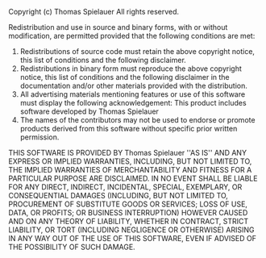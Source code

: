 Copyright (c) Thomas Spielauer
All rights reserved.

Redistribution and use in source and binary forms, with or without
modification, are permitted provided that the following conditions are met:

1. Redistributions of source code must retain the above copyright
   notice, this list of conditions and the following disclaimer.
2. Redistributions in binary form must reproduce the above copyright
   notice, this list of conditions and the following disclaimer in
   the documentation and/or other materials provided with the distribution.
3. All advertising materials mentioning features or use of this software
   must display the following acknowledgement: This product includes
   software developed by Thomas Spielauer
4. The names of the contributors may not be used to endorse or promote
   products derived from this software without specific prior written
   permission.

THIS SOFTWARE IS PROVIDED BY Thomas Spielauer ''AS IS'' AND ANY
EXPRESS OR IMPLIED WARRANTIES, INCLUDING, BUT NOT LIMITED TO, THE
IMPLIED WARRANTIES OF MERCHANTABILITY AND FITNESS FOR A PARTICULAR
PURPOSE ARE DISCLAIMED. IN NO EVENT SHALL <COPYRIGHT HOLDER> BE
LIABLE FOR ANY DIRECT, INDIRECT, INCIDENTAL, SPECIAL, EXEMPLARY,
OR CONSEQUENTIAL DAMAGES (INCLUDING, BUT NOT LIMITED TO, PROCUREMENT
OF SUBSTITUTE GOODS OR SERVICES; LOSS OF USE, DATA, OR PROFITS; OR
BUSINESS INTERRUPTION) HOWEVER CAUSED AND ON ANY THEORY OF LIABILITY,
WHETHER IN CONTRACT, STRICT LIABILITY, OR TORT (INCLUDING NEGLIGENCE
OR OTHERWISE) ARISING IN ANY WAY OUT OF THE USE OF THIS SOFTWARE,
EVEN IF ADVISED OF THE POSSIBILITY OF SUCH DAMAGE.
